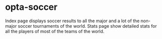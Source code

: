 # opta-soccer

Index page displays soccer results to all the major and a lot of the non-major soccer tournaments of the world.
Stats page show detailed stats for all the players of most of the teams of the world.
